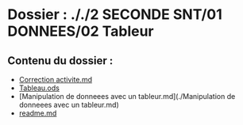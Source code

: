 # Dossier : ././2 SECONDE SNT/01 DONNEES/02 Tableur
 
 ## Contenu du dossier : 
- [Correction activite.md](./Correction_activite.md)
- [Tableau.ods](./Tableau.ods)
- [Manipulation de donneees avec un tableur.md](./Manipulation de donneees avec un tableur.md)
- [readme.md](./readme.md)
